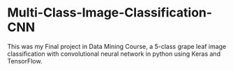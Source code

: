# Multi-Class-Image-Classification-CNN
This was my Final project in Data Mining Course, a 5-class grape leaf image classification with convolutional neural network in python using Keras and TensorFlow.
